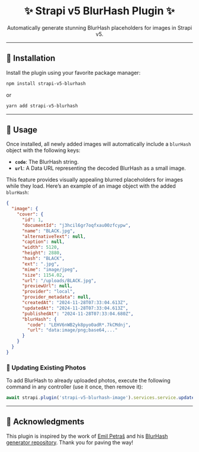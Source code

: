 <h1 align="center">✨ Strapi v5 BlurHash Plugin ✨</h1>
<p align="center">Automatically generate stunning BlurHash placeholders for images in Strapi v5.</p>

---

## 🚀 Installation

Install the plugin using your favorite package manager:

```sh
npm install strapi-v5-blurhash
```

or

```sh
yarn add strapi-v5-blurhash
```

---

## 🌟 Usage

Once installed, all newly added images will automatically include a `blurHash` object with the following keys:

- **`code`**: The BlurHash string.
- **`url`**: A Data URL representing the decoded BlurHash as a small image.

This feature provides visually appealing blurred placeholders for images while they load. Here’s an example of an image object with the added `blurHash`:

```json
{
  "image": {
    "cover": {
      "id": 1,
      "documentId": "j3hcil6gr7oqfxau00zfcypw",
      "name": "BLACK.jpg",
      "alternativeText": null,
      "caption": null,
      "width": 5120,
      "height": 2880,
      "hash": "BLACK",
      "ext": ".jpg",
      "mime": "image/jpeg",
      "size": 1154.02,
      "url": "/uploads/BLACK.jpg",
      "previewUrl": null,
      "provider": "local",
      "provider_metadata": null,
      "createdAt": "2024-11-28T07:33:04.613Z",
      "updatedAt": "2024-11-28T07:33:04.613Z",
      "publishedAt": "2024-11-28T07:33:04.680Z",
      "blurHash": {
        "code": "LEHV6nWB2yk8pyo0adR*.7kCMdnj",
        "url": "data:image/png;base64,..."
      }
    }
  }
}
```

### 🔄 Updating Existing Photos

To add BlurHash to already uploaded photos, execute the following command in any controller (use it once, then remove it):

```js
await strapi.plugin('strapi-v5-blurhash-image').services.service.updateBlurHash();
```

---

## 💖 Acknowledgments

This plugin is inspired by the work of [Emil Petraš](https://github.com/emil-petras) and his [BlurHash generator repository](https://github.com/emil-petras/strapi-blurhash). Thank you for paving the way!
